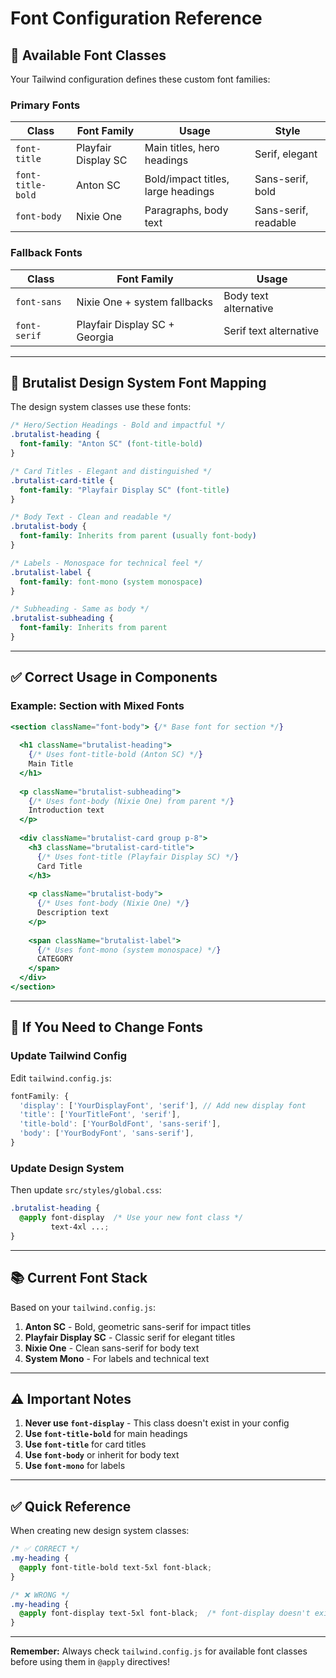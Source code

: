 # Font Configuration Reference

## 📝 Available Font Classes

Your Tailwind configuration defines these custom font families:

### Primary Fonts

| Class | Font Family | Usage | Style |
|-------|-------------|-------|-------|
| `font-title` | Playfair Display SC | Main titles, hero headings | Serif, elegant |
| `font-title-bold` | Anton SC | Bold/impact titles, large headings | Sans-serif, bold |
| `font-body` | Nixie One | Paragraphs, body text | Sans-serif, readable |

### Fallback Fonts

| Class | Font Family | Usage |
|-------|-------------|-------|
| `font-sans` | Nixie One + system fallbacks | Body text alternative |
| `font-serif` | Playfair Display SC + Georgia | Serif text alternative |

---

## 🎨 Brutalist Design System Font Mapping

The design system classes use these fonts:

```css
/* Hero/Section Headings - Bold and impactful */
.brutalist-heading {
  font-family: "Anton SC" (font-title-bold)
}

/* Card Titles - Elegant and distinguished */
.brutalist-card-title {
  font-family: "Playfair Display SC" (font-title)
}

/* Body Text - Clean and readable */
.brutalist-body {
  font-family: Inherits from parent (usually font-body)
}

/* Labels - Monospace for technical feel */
.brutalist-label {
  font-family: font-mono (system monospace)
}

/* Subheading - Same as body */
.brutalist-subheading {
  font-family: Inherits from parent
}
```

---

## ✅ Correct Usage in Components

### Example: Section with Mixed Fonts

```jsx
<section className="font-body"> {/* Base font for section */}
  
  <h1 className="brutalist-heading">
    {/* Uses font-title-bold (Anton SC) */}
    Main Title
  </h1>
  
  <p className="brutalist-subheading">
    {/* Uses font-body (Nixie One) from parent */}
    Introduction text
  </p>
  
  <div className="brutalist-card group p-8">
    <h3 className="brutalist-card-title">
      {/* Uses font-title (Playfair Display SC) */}
      Card Title
    </h3>
    
    <p className="brutalist-body">
      {/* Uses font-body (Nixie One) */}
      Description text
    </p>
    
    <span className="brutalist-label">
      {/* Uses font-mono (system monospace) */}
      CATEGORY
    </span>
  </div>
</section>
```

---

## 🔧 If You Need to Change Fonts

### Update Tailwind Config

Edit `tailwind.config.js`:

```js
fontFamily: {
  'display': ['YourDisplayFont', 'serif'], // Add new display font
  'title': ['YourTitleFont', 'serif'],
  'title-bold': ['YourBoldFont', 'sans-serif'],
  'body': ['YourBodyFont', 'sans-serif'],
}
```

### Update Design System

Then update `src/styles/global.css`:

```css
.brutalist-heading {
  @apply font-display  /* Use your new font class */
         text-4xl ...;
}
```

---

## 📚 Current Font Stack

Based on your `tailwind.config.js`:

1. **Anton SC** - Bold, geometric sans-serif for impact titles
2. **Playfair Display SC** - Classic serif for elegant titles  
3. **Nixie One** - Clean sans-serif for body text
4. **System Mono** - For labels and technical text

---

## ⚠️ Important Notes

1. **Never use `font-display`** - This class doesn't exist in your config
2. **Use `font-title-bold`** for main headings
3. **Use `font-title`** for card titles
4. **Use `font-body`** or inherit for body text
5. **Use `font-mono`** for labels

---

## ✅ Quick Reference

When creating new design system classes:

```css
/* ✅ CORRECT */
.my-heading {
  @apply font-title-bold text-5xl font-black;
}

/* ❌ WRONG */
.my-heading {
  @apply font-display text-5xl font-black;  /* font-display doesn't exist! */
}
```

---

**Remember:** Always check `tailwind.config.js` for available font classes before using them in `@apply` directives!
